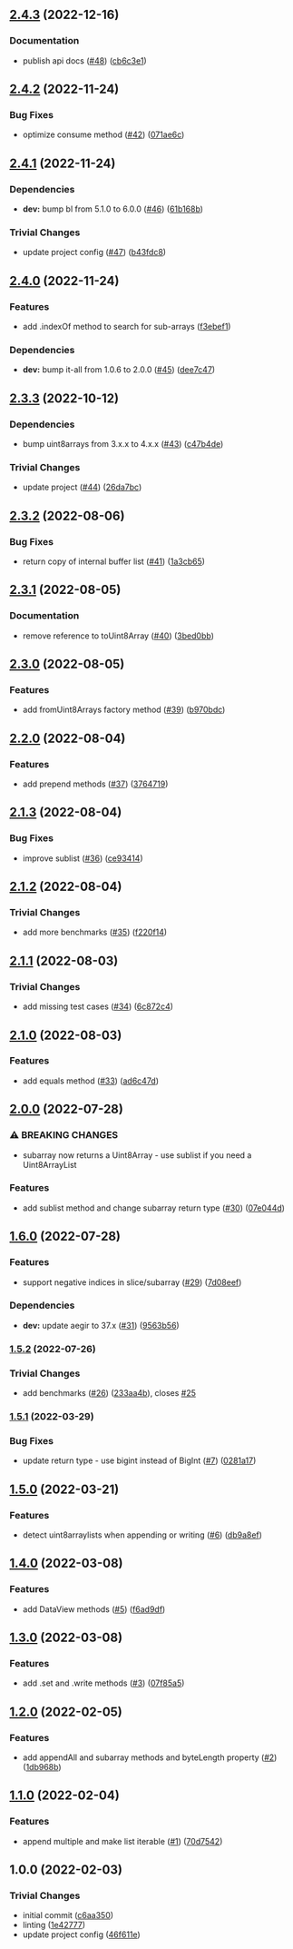 ## [2.4.3](https://github.com/achingbrain/uint8arraylist/compare/v2.4.2...v2.4.3) (2022-12-16)


### Documentation

* publish api docs ([#48](https://github.com/achingbrain/uint8arraylist/issues/48)) ([cb6c3e1](https://github.com/achingbrain/uint8arraylist/commit/cb6c3e16e583cf036fad43755595808f0e5f37c1))

## [2.4.2](https://github.com/achingbrain/uint8arraylist/compare/v2.4.1...v2.4.2) (2022-11-24)


### Bug Fixes

* optimize consume method ([#42](https://github.com/achingbrain/uint8arraylist/issues/42)) ([071ae6c](https://github.com/achingbrain/uint8arraylist/commit/071ae6cc0679915ca3b58eb097da180370e66a0e))

## [2.4.1](https://github.com/achingbrain/uint8arraylist/compare/v2.4.0...v2.4.1) (2022-11-24)


### Dependencies

* **dev:** bump bl from 5.1.0 to 6.0.0 ([#46](https://github.com/achingbrain/uint8arraylist/issues/46)) ([61b168b](https://github.com/achingbrain/uint8arraylist/commit/61b168be4dfdae1858d59850cc38ce0e14e1b30e))


### Trivial Changes

* update project config ([#47](https://github.com/achingbrain/uint8arraylist/issues/47)) ([b43fdc8](https://github.com/achingbrain/uint8arraylist/commit/b43fdc892f7ab38d3582d8af2927afa1694fb08a))

## [2.4.0](https://github.com/achingbrain/uint8arraylist/compare/v2.3.3...v2.4.0) (2022-11-24)


### Features

* add .indexOf method to search for sub-arrays ([f3ebef1](https://github.com/achingbrain/uint8arraylist/commit/f3ebef195ae45667e0a7e03cda5d96cdc767e5f9))


### Dependencies

* **dev:** bump it-all from 1.0.6 to 2.0.0 ([#45](https://github.com/achingbrain/uint8arraylist/issues/45)) ([dee7c47](https://github.com/achingbrain/uint8arraylist/commit/dee7c4785013b1c180c4b9e8ff703f0d00d811cd))

## [2.3.3](https://github.com/achingbrain/uint8arraylist/compare/v2.3.2...v2.3.3) (2022-10-12)


### Dependencies

* bump uint8arrays from 3.x.x to 4.x.x ([#43](https://github.com/achingbrain/uint8arraylist/issues/43)) ([c47b4de](https://github.com/achingbrain/uint8arraylist/commit/c47b4de92fd709cd7367c739ac2671ba8fa31fa3))


### Trivial Changes

* update project ([#44](https://github.com/achingbrain/uint8arraylist/issues/44)) ([26da7bc](https://github.com/achingbrain/uint8arraylist/commit/26da7bc3d1d31df351b2e50a55c35c19e2966e12))

## [2.3.2](https://github.com/achingbrain/uint8arraylist/compare/v2.3.1...v2.3.2) (2022-08-06)


### Bug Fixes

* return copy of internal buffer list ([#41](https://github.com/achingbrain/uint8arraylist/issues/41)) ([1a3cb65](https://github.com/achingbrain/uint8arraylist/commit/1a3cb658cbd226765bbc6f243504bce2626411c5))

## [2.3.1](https://github.com/achingbrain/uint8arraylist/compare/v2.3.0...v2.3.1) (2022-08-05)


### Documentation

* remove reference to toUint8Array ([#40](https://github.com/achingbrain/uint8arraylist/issues/40)) ([3bed0bb](https://github.com/achingbrain/uint8arraylist/commit/3bed0bbfa114375f1bb91808df926a70a080051b))

## [2.3.0](https://github.com/achingbrain/uint8arraylist/compare/v2.2.0...v2.3.0) (2022-08-05)


### Features

* add fromUint8Arrays factory method ([#39](https://github.com/achingbrain/uint8arraylist/issues/39)) ([b970bdc](https://github.com/achingbrain/uint8arraylist/commit/b970bdcedce62c165510ab0005b16a2e3a6edf61))

## [2.2.0](https://github.com/achingbrain/uint8arraylist/compare/v2.1.3...v2.2.0) (2022-08-04)


### Features

* add prepend methods ([#37](https://github.com/achingbrain/uint8arraylist/issues/37)) ([3764719](https://github.com/achingbrain/uint8arraylist/commit/3764719ea147d8a0588be1cc9fe1179be137ef5d))

## [2.1.3](https://github.com/achingbrain/uint8arraylist/compare/v2.1.2...v2.1.3) (2022-08-04)


### Bug Fixes

* improve sublist ([#36](https://github.com/achingbrain/uint8arraylist/issues/36)) ([ce93414](https://github.com/achingbrain/uint8arraylist/commit/ce93414e2acdc374b9200125a8144508c39b227e))

## [2.1.2](https://github.com/achingbrain/uint8arraylist/compare/v2.1.1...v2.1.2) (2022-08-04)


### Trivial Changes

* add more benchmarks ([#35](https://github.com/achingbrain/uint8arraylist/issues/35)) ([f220f14](https://github.com/achingbrain/uint8arraylist/commit/f220f1414a5ab7b0e1db705f40b5e4e7bb3ad9f7))

## [2.1.1](https://github.com/achingbrain/uint8arraylist/compare/v2.1.0...v2.1.1) (2022-08-03)


### Trivial Changes

* add missing test cases ([#34](https://github.com/achingbrain/uint8arraylist/issues/34)) ([6c872c4](https://github.com/achingbrain/uint8arraylist/commit/6c872c49b163845c12480002e08869ecb1b8ffb6))

## [2.1.0](https://github.com/achingbrain/uint8arraylist/compare/v2.0.0...v2.1.0) (2022-08-03)


### Features

* add equals method ([#33](https://github.com/achingbrain/uint8arraylist/issues/33)) ([ad6c47d](https://github.com/achingbrain/uint8arraylist/commit/ad6c47dbb301db6fefbc965363e3ddf28dabf52e))

## [2.0.0](https://github.com/achingbrain/uint8arraylist/compare/v1.6.0...v2.0.0) (2022-07-28)


### ⚠ BREAKING CHANGES

* subarray now returns a Uint8Array - use sublist if you need a Uint8ArrayList

### Features

* add sublist method and change subarray return type ([#30](https://github.com/achingbrain/uint8arraylist/issues/30)) ([07e044d](https://github.com/achingbrain/uint8arraylist/commit/07e044d75d8e1a162a7eaf9167b559a80753b97b))

## [1.6.0](https://github.com/achingbrain/uint8arraylist/compare/v1.5.2...v1.6.0) (2022-07-28)


### Features

* support negative indices in slice/subarray ([#29](https://github.com/achingbrain/uint8arraylist/issues/29)) ([7d08eef](https://github.com/achingbrain/uint8arraylist/commit/7d08eef3d5febf2463c92a5edf6904986da1be3e))


### Dependencies

* **dev:** update aegir to 37.x ([#31](https://github.com/achingbrain/uint8arraylist/issues/31)) ([9563b56](https://github.com/achingbrain/uint8arraylist/commit/9563b56256e1f8cf6baba31cea0693ea65257acb))

### [1.5.2](https://github.com/achingbrain/uint8arraylist/compare/v1.5.1...v1.5.2) (2022-07-26)


### Trivial Changes

* add benchmarks ([#26](https://github.com/achingbrain/uint8arraylist/issues/26)) ([233aa4b](https://github.com/achingbrain/uint8arraylist/commit/233aa4bd1d19032533d367eacccf87fa7d771c6f)), closes [#25](https://github.com/achingbrain/uint8arraylist/issues/25)

### [1.5.1](https://github.com/achingbrain/uint8arraylist/compare/v1.5.0...v1.5.1) (2022-03-29)


### Bug Fixes

* update return type - use bigint instead of BigInt ([#7](https://github.com/achingbrain/uint8arraylist/issues/7)) ([0281a17](https://github.com/achingbrain/uint8arraylist/commit/0281a17776a2fa7f7142c164a04c48c30b2edb30))

## [1.5.0](https://github.com/achingbrain/uint8arraylist/compare/v1.4.0...v1.5.0) (2022-03-21)


### Features

* detect uint8arraylists when appending or writing ([#6](https://github.com/achingbrain/uint8arraylist/issues/6)) ([db9a8ef](https://github.com/achingbrain/uint8arraylist/commit/db9a8ef031e9680c694652741d58b89feab7a5f9))

## [1.4.0](https://github.com/achingbrain/uint8arraylist/compare/v1.3.0...v1.4.0) (2022-03-08)


### Features

* add DataView methods ([#5](https://github.com/achingbrain/uint8arraylist/issues/5)) ([f6ad9df](https://github.com/achingbrain/uint8arraylist/commit/f6ad9dfc3be608566e45f8f3a3f8247b6f295ee9))

## [1.3.0](https://github.com/achingbrain/uint8arraylist/compare/v1.2.0...v1.3.0) (2022-03-08)


### Features

* add .set and .write methods ([#3](https://github.com/achingbrain/uint8arraylist/issues/3)) ([07f85a5](https://github.com/achingbrain/uint8arraylist/commit/07f85a505dbc253efeccaf75cdfe2e94d4a378c8))

## [1.2.0](https://github.com/achingbrain/uint8arraylist/compare/v1.1.0...v1.2.0) (2022-02-05)


### Features

* add appendAll and subarray methods and byteLength property ([#2](https://github.com/achingbrain/uint8arraylist/issues/2)) ([1db968b](https://github.com/achingbrain/uint8arraylist/commit/1db968b0b4d405724919b14929dc777a44e3b11d))

## [1.1.0](https://github.com/achingbrain/uint8arraylist/compare/v1.0.0...v1.1.0) (2022-02-04)


### Features

* append multiple and make list iterable ([#1](https://github.com/achingbrain/uint8arraylist/issues/1)) ([70d7542](https://github.com/achingbrain/uint8arraylist/commit/70d7542f86d3cc94a98e7e4f8c33130bc61502bf))

## 1.0.0 (2022-02-03)


### Trivial Changes

* initial commit ([c6aa350](https://github.com/achingbrain/uint8arraylist/commit/c6aa35035a0edf16d4db5f630ae83dac3cb2fcf7))
* linting ([1e42777](https://github.com/achingbrain/uint8arraylist/commit/1e42777a771560ab9a945089073c99ff885b2038))
* update project config ([46f611e](https://github.com/achingbrain/uint8arraylist/commit/46f611e5dbc6494156f261d0a11116faf5f0be7f))
